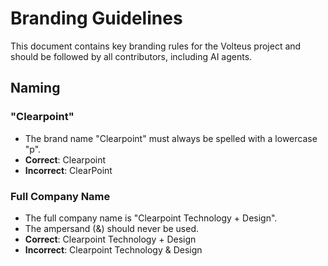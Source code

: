 # Branding Guidelines

This document contains key branding rules for the Volteus project and should be followed by all contributors, including AI agents.

## Naming

### "Clearpoint"

- The brand name "Clearpoint" must always be spelled with a lowercase "p".
- **Correct**: Clearpoint
- **Incorrect**: ClearPoint

### Full Company Name

- The full company name is "Clearpoint Technology + Design".
- The ampersand (&) should never be used.
- **Correct**: Clearpoint Technology + Design
- **Incorrect**: Clearpoint Technology & Design 